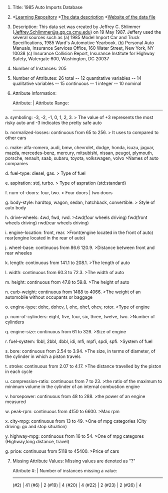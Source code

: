 1. Title: 1985 Auto Imports Database

2. *[Learning Repository](https://archive.ics.uci.edu/ml/datasets/Automobile)
   *[The data description](https://archive.ics.uci.edu/ml/machine-learning-databases/autos/imports-85.names)
   *[Website of the data file](https://archive.ics.uci.edu/ml/machine-learning-databases/autos/imports-85.data)

3.  Description:
      This data set was created by Jeffrey C. Shlimmer (Jeffrey.Schlimmer@a.gp.cs.cmu.edu) on 19 May 1987. 
      Jeffery used the several sources such as 
      (a) 1985 Model Import Car and Truck Specifications, 1985 Ward's
          Automotive Yearbook.
      (b) Personal Auto Manuals, Insurance Services Office, 160 Water
          Street, New York, NY 10038 
      (c) Insurance Collision Report, Insurance Institute for Highway
          Safety, Watergate 600, Washington, DC 20037
      

            
4. Number of Instances: 205

5. Number of Attributes: 26 total
   -- 12 quantitative variables
   -- 14 qualitative variables
   -- 15 continuous
   -- 1 integer
   -- 10 nominal

6. Attribute Information:     

     Attribute:             |   Attribute Range:
     ------------------        -----------------------------------------------
  a. symboling:                -3, -2, -1, 0, 1, 2, 3.
                               > The value of +3 represents the most risky auto 
                                 and -3 indicates the pretty safe auto 
                                 
  b. normalized-losses:        continuous from 65 to 256.
                               > It uses to compared to other cars
 
  c. make:                     alfa-romero, audi, bmw, chevrolet, dodge, honda,
                               isuzu, jaguar, mazda, mercedes-benz, mercury,
                               mitsubishi, nissan, peugot, plymouth, porsche,
                               renault, saab, subaru, toyota, volkswagen, volvo
                               >Names of auto companies 
                               
  d. fuel-type:                diesel, gas.
                               > Type of fuel
                              
  e. aspiration:               std, turbo.
                               > Type of aspration (std:standard)
                               
  f. num-of-doors:             four, two.
                               > Four doors | two doors
                               
  g. body-style:               hardtop, wagon, sedan, hatchback, convertible.
                               > Style of auto body 
  
  h. drive-wheels:             4wd, fwd, rwd.
                              >4wd(four wheels driving)
                               fwd(front wheels driving)
                               rwd(rear wheels driving)
  
  i. engine-location:          front, rear.
                               >Front(engine located in the front of auto)
                                rear(engine located in the rear of auto)
  
  j. wheel-base:               continuous from 86.6 120.9.
                               >Distance between front and rear wheeles
 
  k. length:                   continuous from 141.1 to 208.1.
                               >The length of auto
 
  l. width:                    continuous from 60.3 to 72.3.
                               >The width of auto
  
  m. height:                   continuous from 47.8 to 59.8.
                               >The height of auto
 
  n. curb-weight:              continuous from 1488 to 4066.
                               >The weight of an automobile without occupants or baggage
 
  o. engine-type:              dohc, dohcv, l, ohc, ohcf, ohcv, rotor.
                               >Type of engine
 
  p. num-of-cylinders:         eight, five, four, six, three, twelve, two.
                               >Number of cylinders
 
  q. engine-size:              continuous from 61 to 326.
                               >Size of engine
 
  r. fuel-system:              1bbl, 2bbl, 4bbl, idi, mfi, mpfi, spdi, spfi.
                               >System of fuel
 
  s. bore:                     continuous from 2.54 to 3.94.
                               >The size, in terms of diameter, of the cylinder in which a piston travels
                               
  t. stroke:                   continuous from 2.07 to 4.17.
                               >The distance travelled by the piston in each cycle
                               
  u. compression-ratio:        continuous from 7 to 23.
                               >the ratio of the maximum to minimum volume in the cylinder of 
                                an internal combustion engine
                               
  v. horsepower:               continuous from 48 to 288.
                               >the power of an engine measured 
                               
  w. peak-rpm:                 continuous from 4150 to 6600.
                               >Max rpm
 
  x. city-mpg:                 continuous from 13 to 49.
                               >One of mpg categories (City driving: go and stop situation) 
                               
  y. highway-mpg:              continuous from 16 to 54.
                               >One of mpg categores (Highway,long distance, travel)
 
  g. price:                    continuous from 5118 to 45400.
                               >Price of cars

7. Missing Attribute Values: Missing values are denoted as "?"
   
   Attribute #: |  Number of instances missing a value:
   -----------    --------------------------------------
   (#2)           |  41
   (#6)           |  2
   (#19)          |  4
   (#20)          |  4
   (#22)          |  2
   (#23)          |  2
   (#26)          |  4



